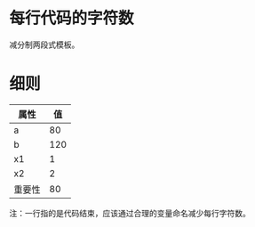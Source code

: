 <h1>每行代码的字符数</h1>

减分制两段式模板。

<h1>细则</h1>

属性    | 值
-------- | -----
a  | 80
b  | 120
x1  | 1
x2  | 2
重要性 | 80

注：一行指的是代码结束，应该通过合理的变量命名减少每行字符数。
